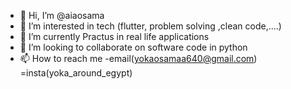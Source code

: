 - 👋 Hi, I’m @aiaosama
- 👀 I’m interested in tech (flutter, problem solving ,clean code,....)
- 🌱 I’m currently Practus in real life applications
- 💞️ I’m looking to collaborate on software code in python
- 📫 How to reach me 
-email(yokaosamaa640@gmail.com)
=insta(yoka_around_egypt)

<!---
AiaOsama15/AiaOsama15 is a ✨ special ✨ repository because its `README.md` (this file) appears on your GitHub profile.
You can click the Preview link to take a look at your changes.
--->
